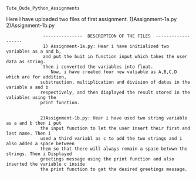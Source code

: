                                                    Tute_Dude_Python_Assignments
Here I have uploaded two files of first assignment.
1)Assignment-1a.py
2)Assignment-1b.py



                  ---------------  DESCRIPTION OF THE FILES  -------------------
                  1) Assignment-1a.py: Hear i have initialized two variables as a and b,
                  and put the buit in function input which takes the user data as string.
                  then i converted the variables into float.
                     Now, i have created four new valiable as A,B,C,D which are for addition,
                 substraction, multiplication and division of datas in the variable a and b 
                 respectively, and then displayed the result stored in the valiables using the 
                 print function.


                 2)Assignment-1b.py: Hear i have used two string variable as a and b then i put
                 the input function to let the user insert their first and last name. Then i
                 used a third variabl as c to add the two strings and i also added a space between
                 them so that there will always remain a space betwwn the strings. Then i Displayed
                 greetings message using the print function and also inserted the variable c inside 
                 the print function to get the desired greetings message.  
